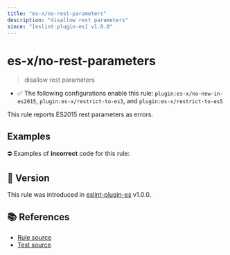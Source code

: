 ```yaml
---
title: "es-x/no-rest-parameters"
description: "disallow rest parameters"
since: "[eslint-plugin-es] v1.0.0"
---
```


# es-x/no-rest-parameters
> disallow rest parameters

- ✅ The following configurations enable this rule: `plugin:es-x/no-new-in-es2015`, `plugin:es-x/restrict-to-es3`, and `plugin:es-x/restrict-to-es5`

This rule reports ES2015 rest parameters as errors.

## Examples

⛔ Examples of **incorrect** code for this rule:

<eslint-playground type="bad" code="/*eslint es-x/no-rest-parameters: error */
function f1(...args) {}
let f2 = function(...args) {}
let f3 = (...args) =&gt; {}
let obj = { f4(...args) {} }
class A { f5(...args) {} }
" />

## 🚀 Version

This rule was introduced in [eslint-plugin-es] v1.0.0.

[eslint-plugin-es]: https://github.com/mysticatea/eslint-plugin-es

## 📚 References

- [Rule source](https://github.com/ota-meshi/eslint-plugin-es-x/blob/master/lib/rules/no-rest-parameters.js)
- [Test source](https://github.com/ota-meshi/eslint-plugin-es-x/blob/master/tests/lib/rules/no-rest-parameters.js)
